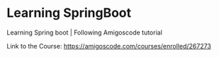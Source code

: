 # Learning SpringBoot
Learning Spring boot | Following Amigoscode tutorial

Link to the Course:
https://amigoscode.com/courses/enrolled/267273

